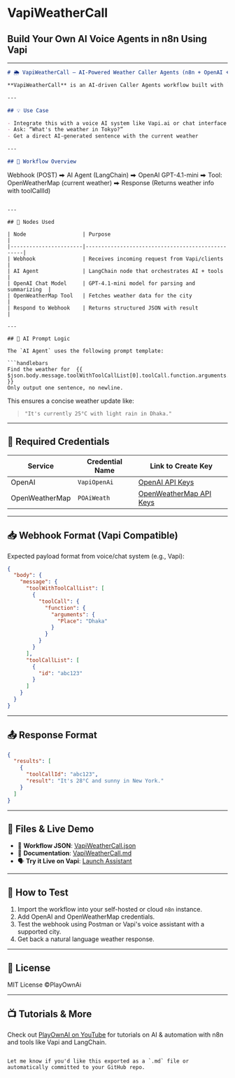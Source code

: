 # VapiWeatherCall  
## Build Your Own AI Voice Agents in n8n Using Vapi


---

```markdown
# 🌦️ VapiWeatherCall – AI-Powered Weather Caller Agents (n8n + OpenAI + OpenWeatherMap)

**VapiWeatherCall** is an AI-driven Caller Agents workflow built with `n8n` that accepts webhook-based queries (via tools like [Vapi](https://www.vapi.ai/)), extracts location data using OpenAI, fetches live weather using OpenWeatherMap, and returns a short natural-language weather summary.

---

## 💡 Use Case

- Integrate this with a voice AI system like Vapi.ai or chat interface
- Ask: “What's the weather in Tokyo?”
- Get a direct AI-generated sentence with the current weather

---

## 🔩 Workflow Overview

```

Webhook (POST)
⮕ AI Agent (LangChain)
⮕ OpenAI GPT-4.1-mini
⮕ Tool: OpenWeatherMap (current weather)
⮕ Response (Returns weather info with toolCallId)

````

---

## 🧱 Nodes Used

| Node                  | Purpose                                          |
|-----------------------|--------------------------------------------------|
| Webhook               | Receives incoming request from Vapi/clients     |
| AI Agent              | LangChain node that orchestrates AI + tools     |
| OpenAI Chat Model     | GPT-4.1-mini model for parsing and summarizing  |
| OpenWeatherMap Tool   | Fetches weather data for the city               |
| Respond to Webhook    | Returns structured JSON with result             |

---

## 🧠 AI Prompt Logic

The `AI Agent` uses the following prompt template:

```handlebars
Find the weather for  {{ $json.body.message.toolWithToolCallList[0].toolCall.function.arguments.Place }}
Only output one sentence, no newline.
````

This ensures a concise weather update like:

> `"It's currently 25°C with light rain in Dhaka."`

---

## 🔐 Required Credentials

| Service        | Credential Name | Link to Create Key                                                            |
| -------------- | --------------- | ----------------------------------------------------------------------------- |
| OpenAI         | `VapiOpenAi`    | [OpenAI API Keys](https://platform.openai.com/settings/organization/api-keys) |
| OpenWeatherMap | `POAiWeath`     | [OpenWeatherMap API Keys](https://home.openweathermap.org/api_keys)           |

---

## 📥 Webhook Format (Vapi Compatible)

Expected payload format from voice/chat system (e.g., Vapi):

```json
{
  "body": {
    "message": {
      "toolWithToolCallList": [
        {
          "toolCall": {
            "function": {
              "arguments": {
                "Place": "Dhaka"
              }
            }
          }
        }
      ],
      "toolCallList": [
        {
          "id": "abc123"
        }
      ]
    }
  }
}
```

---

## 📤 Response Format

```json
{
  "results": [
    {
      "toolCallId": "abc123",
      "result": "It's 28°C and sunny in New York."
    }
  ]
}
```

---

## 📁 Files & Live Demo

* 🔗 **Workflow JSON**: [VapiWeatherCall.json](https://github.com/matinict/MyN8N/blob/main/VapiWeatherCall.json)
* 📄 **Documentation**: [VapiWeatherCall.md](https://github.com/matinict/MyN8N/blob/main/VapiWeatherCall.md)
* 🗣️ **Try it Live on Vapi**: [Launch Assistant](https://dashboard.vapi.ai/assistants/36e273c4-1498-40ae-b07a-db1b4ecd27f1#start-speaking)

---

## 🧪 How to Test

1. Import the workflow into your self-hosted or cloud `n8n` instance.
2. Add OpenAI and OpenWeatherMap credentials.
3. Test the webhook using Postman or Vapi's voice assistant with a supported city.
4. Get back a natural language weather response.

---

## 📜 License

MIT License ©PlayOwnAi

---

## 📺 Tutorials & More

Check out [PlayOwnAI on YouTube](https://www.youtube.com/@PlayOwnAi) for tutorials on AI & automation with n8n and tools like Vapi and LangChain.

```

Let me know if you'd like this exported as a `.md` file or automatically committed to your GitHub repo.
```

